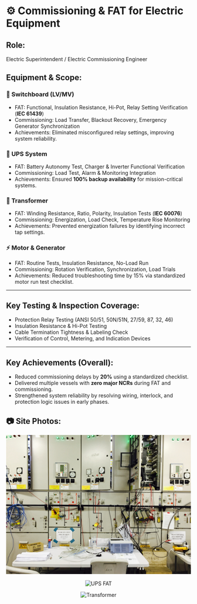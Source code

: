 # ⚙️ Commissioning & FAT for Electric Equipment  

## Role:  
Electric Superintendent / Electric Commissioning Engineer  

## Equipment & Scope:  

### 🔌 Switchboard (LV/MV)
- FAT: Functional, Insulation Resistance, Hi-Pot, Relay Setting Verification (**IEC 61439**)  
- Commissioning: Load Transfer, Blackout Recovery, Emergency Generator Synchronization  
- Achievements: Eliminated misconfigured relay settings, improving system reliability.  

### 🔋 UPS System
- FAT: Battery Autonomy Test, Charger & Inverter Functional Verification  
- Commissioning: Load Test, Alarm & Monitoring Integration  
- Achievements: Ensured **100% backup availability** for mission-critical systems.  

### 🔄 Transformer
- FAT: Winding Resistance, Ratio, Polarity, Insulation Tests (**IEC 60076**)  
- Commissioning: Energization, Load Check, Temperature Rise Monitoring  
- Achievements: Prevented energization failures by identifying incorrect tap settings.  

### ⚡ Motor & Generator
- FAT: Routine Tests, Insulation Resistance, No-Load Run  
- Commissioning: Rotation Verification, Synchronization, Load Trials  
- Achievements: Reduced troubleshooting time by 15% via standardized motor run test checklist.  

---

## Key Testing & Inspection Coverage:
- Protection Relay Testing (ANSI 50/51, 50N/51N, 27/59, 87, 32, 46)  
- Insulation Resistance & Hi-Pot Testing  
- Cable Termination Tightness & Labeling Check  
- Verification of Control, Metering, and Indication Devices  

---

## Key Achievements (Overall):  
- Reduced commissioning delays by **20%** using a standardized checklist.  
- Delivered multiple vessels with **zero major NCRs** during FAT and commissioning.  
- Strengthened system reliability by resolving wiring, interlock, and protection logic issues in early phases.  

## 📷 Site Photos:  

<p align="center">
  <img src="Commissioning_Switchboards/images/IMG_6061.JPG" alt="Switchboard" width="600">
</p>

<p align="center">
  <img src="/Commissioning_Switchboards/images/UPS_FAT.jpg" alt="UPS FAT" width="600">
</p>

<p align="center">
  <img src="/Commissioning_Switchboards/images/Transformer_Test.jpg" alt="Transformer" width="600">
</p>
